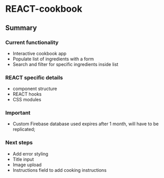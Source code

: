 # REACT-cookbook

## Summary

### Current functionality

- Interactive cookbook app
- Populate list of ingredients with a form
- Search and filter for specific ingredients inside list

### REACT specific details

- component structure
- REACT hooks
- CSS modules

### Important

- Custom Firebase database used expires after 1 month, will have to be replicated;

### Next steps

- Add error styling
- Title input
- Image upload
- Instructions field to add cooking instructions
